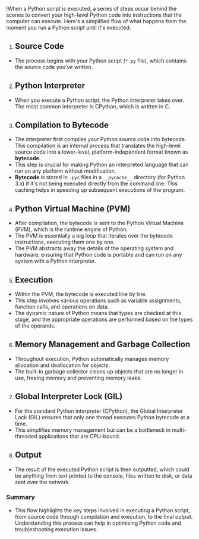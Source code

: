     
!When a Python script is executed, a series of steps occur behind the scenes to convert your high-level Python code into instructions that the computer can execute. Here's a simplified flow of what happens from the moment you run a Python script until it's executed:

1. ## Source Code
- The process begins with your Python script (`*.py` file), which contains the source code you've written.

2. ## Python Interpreter
- When you execute a Python script, the Python interpreter takes over. The most common interpreter is CPython, which is written in C.

3. ## Compilation to Bytecode
- The interpreter first compiles your Python source code into bytecode. This compilation is an internal process that translates the high-level source code into a lower-level, platform-independent format known as **bytecode**. 
- This step is crucial for making Python an interpreted language that can run on any platform without modification.
- **Bytecode** is stored in `.pyc` files in a `__pycache__` directory (for Python 3.x) if it's not being executed directly from the command line. This caching helps in speeding up subsequent executions of the program.

4. ## Python Virtual Machine (PVM)
- After compilation, the bytecode is sent to the Python Virtual Machine (PVM), which is the runtime engine of Python. 
- The PVM is essentially a big loop that iterates over the bytecode instructions, executing them one by one.
- The PVM abstracts away the details of the operating system and hardware, ensuring that Python code is portable and can run on any system with a Python interpreter.

5. ## Execution
- Within the PVM, the bytecode is executed line by line. 
- This step involves various operations such as variable assignments, function calls, and operations on data. 
- The dynamic nature of Python means that types are checked at this stage, and the appropriate operations are performed based on the types of the operands.

6. ## Memory Management and Garbage Collection
- Throughout execution, Python automatically manages memory allocation and deallocation for objects. 
- The built-in garbage collector cleans up objects that are no longer in use, freeing memory and preventing memory leaks.

7. ## Global Interpreter Lock (GIL)
- For the standard Python interpreter (CPython), the Global Interpreter Lock (GIL) ensures that only one thread executes Python bytecode at a time. 
- This simplifies memory management but can be a bottleneck in multi-threaded applications that are CPU-bound.

8. ## Output
- The result of the executed Python script is then outputted, which could be anything from text printed to the console, files written to disk, or data sent over the network.

### Summary
- This flow highlights the key steps involved in executing a Python script, from source code through compilation and execution, to the final output. Understanding this process can help in optimizing Python code and troubleshooting execution issues.


